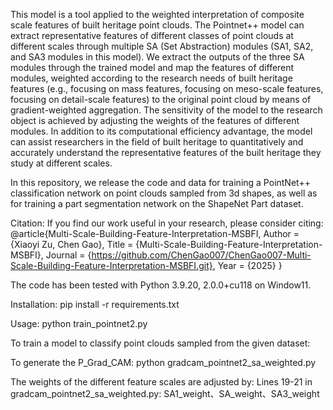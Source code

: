 This model is a tool applied to the weighted interpretation of composite scale features of built heritage point clouds. The Pointnet++ model can extract representative features of different classes of point clouds at different scales through multiple SA (Set Abstraction) modules (SA1, SA2, and SA3 modules in this model). We extract the outputs of the three SA modules through the trained model and map the features of different modules, weighted according to the research needs of built heritage features (e.g., focusing on mass features, focusing on meso-scale features, focusing on detail-scale features) to the original point cloud by means of gradient-weighted aggregation. The sensitivity of the model to the research object is achieved by adjusting the weights of the features of different modules. In addition to its computational efficiency advantage, the model can assist researchers in the field of built heritage to quantitatively and accurately understand the representative features of the built heritage they study at different scales.

In this repository, we release the code and data for training a PointNet++ classification network on point clouds sampled from 3d shapes, as well as for training a part segmentation network on the ShapeNet Part dataset.

Citation:
If you find our work useful in your research, please consider citing: 
@article{Multi-Scale-Building-Feature-Interpretation-MSBFI,
      Author = {Xiaoyi Zu, Chen Gao},
      Title = {Multi-Scale-Building-Feature-Interpretation-MSBFI},
      Journal = {https://github.com/ChenGao007/ChenGao007-Multi-Scale-Building-Feature-Interpretation-MSBFI.git},
      Year = {2025}
}

The code has been tested with Python 3.9.20, 2.0.0+cu118 on Window11.

Installation:
pip install -r requirements.txt

Usage:
python train_pointnet2.py

To train a model to classify point clouds sampled from the given dataset: 

To generate the P_Grad_CAM:
python gradcam_pointnet2_sa_weighted.py

The weights of the different feature scales are adjusted by: 
Lines 19-21 in gradcam_pointnet2_sa_weighted.py: SA1_weight、SA_weight、SA3_weight


